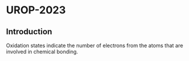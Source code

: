 # UROP-2023
## Introduction
Oxidation states indicate the number of electrons from the atoms that are involved in chemical bonding.
